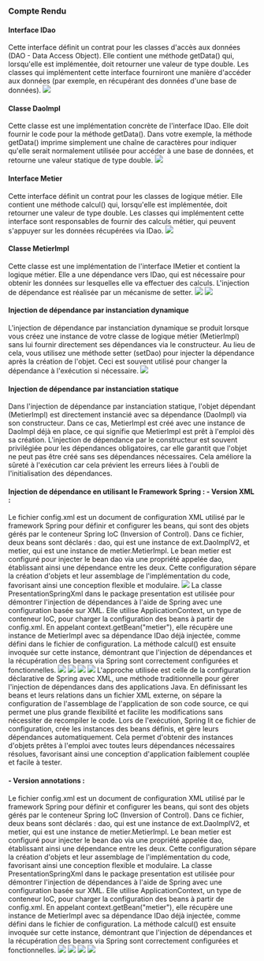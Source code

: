 <h3>Compte Rendu </h3>
<h4>Interface IDao</h4>
Cette interface définit un contrat pour les classes d'accès aux données (DAO - Data Access Object). Elle contient une méthode getData() qui, lorsqu'elle est implémentée, doit retourner une valeur de type double. Les classes qui implémentent cette interface fourniront une manière d'accéder aux données (par exemple, en récupérant des données d'une base de données).
<img src="captures/capture1.png">
<h4>Classe DaoImpl</h4>
Cette classe est une implémentation concrète de l'interface IDao. Elle doit fournir le code pour la méthode getData(). Dans votre exemple, la méthode getData() imprime simplement une chaîne de caractères pour indiquer qu'elle serait normalement utilisée pour accéder à une base de données, et retourne une valeur statique de type double.
<img src="captures/capture2.png">
<h4>Interface Metier</h4>
Cette interface définit un contrat pour les classes de logique métier. Elle contient une méthode calcul() qui, lorsqu'elle est implémentée, doit retourner une valeur de type double. Les classes qui implémentent cette interface sont responsables de fournir des calculs métier, qui peuvent s'appuyer sur les données récupérées via IDao.
<img src="captures/capture3.png">
<h4>Classe MetierImpl</h4>
Cette classe est une implémentation de l'interface IMetier et contient la logique métier. Elle a une dépendance vers IDao, qui est nécessaire pour obtenir les données sur lesquelles elle va effectuer des calculs. L'injection de dépendance est réalisée par un mécanisme de setter.
<img src="captures/capture4.png">
<img src="captures/capture5.png">
<h4>Injection de dépendance par instanciation dynamique </h4>
L'injection de dépendance par instanciation dynamique se produit lorsque vous créez une instance de votre classe de logique métier (MetierImpl) sans lui fournir directement ses dépendances via le constructeur. Au lieu de cela, vous utilisez une méthode setter (setDao) pour injecter la dépendance après la création de l'objet. Ceci est souvent utilisé pour changer la dépendance à l'exécution si nécessaire.
<img src="captures/capture6.png">
<h4>Injection de dépendance par instanciation statique </h4>
Dans l'injection de dépendance par instanciation statique, l'objet dépendant (MetierImpl) est directement instancié avec sa dépendance (DaoImpl) via son constructeur.
Dans ce cas, MetierImpl est créé avec une instance de DaoImpl déjà en place, ce qui signifie que MetierImpl est prêt à l'emploi dès sa création. L'injection de dépendance par le constructeur est souvent privilégiée pour les dépendances obligatoires, car elle garantit que l'objet ne peut pas être créé sans ses dépendances nécessaires. Cela améliore la sûreté à l'exécution car cela prévient les erreurs liées à l'oubli de l'initialisation des dépendances.
<h4>Injection de dépendance en utilisant le Framework Spring :
-	Version XML :
</h4>
Le fichier config.xml est un document de configuration XML utilisé par le framework Spring pour définir et configurer les beans, qui sont des objets gérés par le conteneur Spring IoC (Inversion of Control). Dans ce fichier, deux beans sont déclarés : dao, qui est une instance de ext.DaoImplV2, et metier, qui est une instance de metier.MetierImpl. Le bean metier est configuré pour injecter le bean dao via une propriété appelée dao, établissant ainsi une dépendance entre les deux. Cette configuration sépare la création d'objets et leur assemblage de l'implémentation du code, favorisant ainsi une conception flexible et modulaire.
<img src="captures/capture7.png">
La classe PresentationSpringXml dans le package presentation est utilisée pour démontrer l'injection de dépendances à l'aide de Spring avec une configuration basée sur XML. Elle utilise ApplicationContext, un type de conteneur IoC, pour charger la configuration des beans à partir de config.xml. En appelant context.getBean("metier"), elle récupère une instance de MetierImpl avec sa dépendance IDao déjà injectée, comme défini dans le fichier de configuration. La méthode calcul() est ensuite invoquée sur cette instance, démontrant que l'injection de dépendances et la récupération des beans via Spring sont correctement configurées et fonctionnelles.
<img src="captures/capture8.png">
<img src="captures/capture9.png">
<img src="captures/capture10.png">
<img src="captures/capture11.png">
L'approche utilisée est celle de la configuration déclarative de Spring avec XML, une méthode traditionnelle pour gérer l'injection de dépendances dans des applications Java. En définissant les beans et leurs relations dans un fichier XML externe, on sépare la configuration de l'assemblage de l'application de son code source, ce qui permet une plus grande flexibilité et facilite les modifications sans nécessiter de recompiler le code. Lors de l'exécution, Spring lit ce fichier de configuration, crée les instances des beans définis, et gère leurs dépendances automatiquement. Cela permet d'obtenir des instances d'objets prêtes à l'emploi avec toutes leurs dépendances nécessaires résolues, favorisant ainsi une conception d'application faiblement couplée et facile à tester.
<h4>-  Version annotations : </h4>
Le fichier config.xml est un document de configuration XML utilisé par le framework Spring pour définir et configurer les beans, qui sont des objets gérés par le conteneur Spring IoC (Inversion of Control). Dans ce fichier, deux beans sont déclarés : dao, qui est une instance de ext.DaoImplV2, et metier, qui est une instance de metier.MetierImpl. Le bean metier est configuré pour injecter le bean dao via une propriété appelée dao, établissant ainsi une dépendance entre les deux. Cette configuration sépare la création d'objets et leur assemblage de l'implémentation du code, favorisant ainsi une conception flexible et modulaire.
La classe PresentationSpringXml dans le package presentation est utilisée pour démontrer l'injection de dépendances à l'aide de Spring avec une configuration basée sur XML. Elle utilise ApplicationContext, un type de conteneur IoC, pour charger la configuration des beans à partir de config.xml. En appelant context.getBean("metier"), elle récupère une instance de MetierImpl avec sa dépendance IDao déjà injectée, comme défini dans le fichier de configuration. La méthode calcul() est ensuite invoquée sur cette instance, démontrant que l'injection de dépendances et la récupération des beans via Spring sont correctement configurées et fonctionnelles.
<img src="captures/capture12.png">
<img src="captures/capture13.png">
<img src="captures/capture14.png">
<img src="captures/capture15.png">
